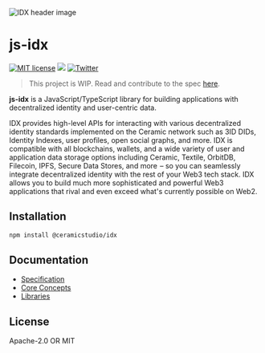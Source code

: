 ![IDX header image](https://uploads-ssl.webflow.com/5ff39a496ca3e515d3359963/5ff48347c70c7d7c48fed7ea_image-idx-rethink-identity.png)

# js-idx

[![MIT license](https://img.shields.io/badge/License-MIT-blue.svg)](https://lbesson.mit-license.org/)
[![](https://img.shields.io/badge/Chat%20on-Discord-orange.svg?style=flat)](https://chat.idx.xyz)
[![Twitter](https://img.shields.io/twitter/follow/identityindex?label=Follow&style=social)](https://twitter.com/identityindex)

> This project is WIP. Read and contribute to the spec [here](https://www.notion.so/threebox/IDP2P-IDW-2-0-e713338a094a44758ce2c3f21cdce27e).

**js-idx** is a JavaScript/TypeScript library for building applications with decentralized identity and user-centric data.

IDX provides high-level APIs for interacting with various decentralized identity standards implemented on the Ceramic network such as 3ID DIDs, Identity Indexes, user profiles, open social graphs, and more. IDX is compatible with all blockchains, wallets, and a wide variety of user and application data storage options including Ceramic, Textile, OrbitDB, Filecoin, IPFS, Secure Data Stores, and more  – so you can seamlessly integrate decentralized identity with the rest of your Web3 tech stack. IDX allows you to build much more sophisticated and powerful Web3 applications that rival and even exceed what's currently possible on Web2.

## Installation

```sh
npm install @ceramicstudio/idx
```

## Documentation

- [Specification](https://idx.xyz/docs/)
- [Core Concepts](https://idx.xyz/docs/concepts/dids)
- [Libraries](https://idx.xyz/docs/libs-getting-started)

## License

Apache-2.0 OR MIT
